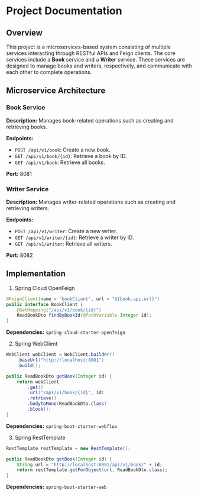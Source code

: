 # Project Documentation

## Overview
This project is a microservices-based system consisting of multiple services interacting through RESTful APIs and Feign clients. The core services include a **Book** service and a **Writer** service. These services are designed to manage books and writers, respectively, and communicate with each other to complete operations.

## Microservice Architecture

### Book Service

**Description:** Manages book-related operations such as creating and retrieving books.

**Endpoints:**
- `POST /api/v1/book`: Create a new book.
- `GET /api/v1/book/{id}`: Retrieve a book by ID.
- `GET /api/v1/book`: Retrieve all books.
    
**Port:** 8081

### Writer Service

**Description:** Manages writer-related operations such as creating and retrieving writers.
    
**Endpoints:**
- `POST /api/v1/writer`: Create a new writer.
- `GET /api/v1/writer/{id}`: Retrieve a writer by ID.
- `GET /api/v1/writer`: Retrieve all writers.

**Port:** 8082

## Implementation

1. Spring Cloud OpenFeign

```java
@FeignClient(name = "bookClient", url = "${book.api.url}")
public interface BookClient {
    @GetMapping("/api/v1/book/{id}")
    ReadBookDto findByBookId(@PathVariable Integer id);
}
```
**Dependencies:** `spring-cloud-starter-openfeign`

2. Spring WebClient

```java
WebClient webClient = WebClient.builder()
    .baseUrl("http://localhost:8081")
    .build();

public ReadBookDto getBook(Integer id) {
    return webClient
        .get()
        .uri("/api/v1/book/{id}", id)
        .retrieve()
        .bodyToMono(ReadBookDto.class)
        .block();
}
```
**Dependencies:** `spring-boot-starter-webflux`

3. Spring RestTemplate

```java
RestTemplate restTemplate = new RestTemplate();

public ReadBookDto getBook(Integer id) {
    String url = "http://localhost:8081/api/v1/book/" + id;
    return restTemplate.getForObject(url, ReadBookDto.class);
}
```
**Dependencies:**   `spring-boot-starter-web`